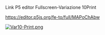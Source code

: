 Link P5 editor Fullscreen-Variazione 10Print

https://editor.p5js.org/fe-to/full/MAPoChAbw

[![Var10-Print.png](https://i.postimg.cc/13NFbwFk/Var10-Print.png)](https://postimg.cc/87Ns6Ft4)
